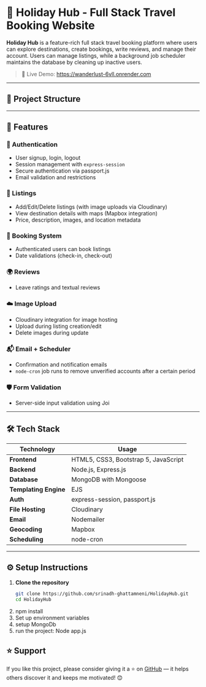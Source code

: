 # 🌴 Holiday Hub - Full Stack Travel Booking Website

**Holiday Hub**  is a feature-rich full stack travel booking platform where users can explore destinations, create bookings, write reviews, and manage their account. Users can manage listings, while a background job scheduler maintains the database by cleaning up inactive users.

> 🚀 Live Demo: https://wanderlust-6vll.onrender.com

---

## 📁 Project Structure


---

## 🌟 Features

### 🔐 Authentication
- User signup, login, logout
- Session management with `express-session`
- Secure authentication via passport.js
- Email validation and restrictions

### 📍 Listings
- Add/Edit/Delete listings (with image uploads via Cloudinary)
- View destination details with maps (Mapbox integration)
- Price, description, images, and location metadata

### 🧳 Booking System
- Authenticated users can book listings
- Date validations (check-in, check-out)

### 🌍 Reviews
- Leave ratings and textual reviews

### ☁️ Image Upload
- Cloudinary integration for image hosting
- Upload during listing creation/edit
- Delete images during update

### 📬 Email + Scheduler
- Confirmation and notification emails
- `node-cron` job runs to remove unverified accounts after a certain period

### 🛡️ Form Validation
- Server-side input validation using Joi

---

## 🛠️ Tech Stack

| Technology | Usage |
|------------|-------|
| **Frontend** | HTML5, CSS3, Bootstrap 5, JavaScript |
| **Backend** | Node.js, Express.js |
| **Database** | MongoDB with Mongoose |
| **Templating Engine** | EJS |
| **Auth** | express-session, passport.js |
| **File Hosting** | Cloudinary |
| **Email** | Nodemailer |
| **Geocoding** | Mapbox |
| **Scheduling** | node-cron |

---

## ⚙️ Setup Instructions

1. **Clone the repository**
   ```bash
   git clone https://github.com/srinadh-ghattamneni/HolidayHub.git
   cd HolidayHub
2. npm install
3. Set up environment variables
4. setup MongoDb
5. run the project: Node app.js


## ⭐ Support

If you like this project, please consider giving it a ⭐ on [GitHub](https://github.com/srinadh-ghattamneni/HolidayHub) — it helps others discover it and keeps me motivated! 😊



